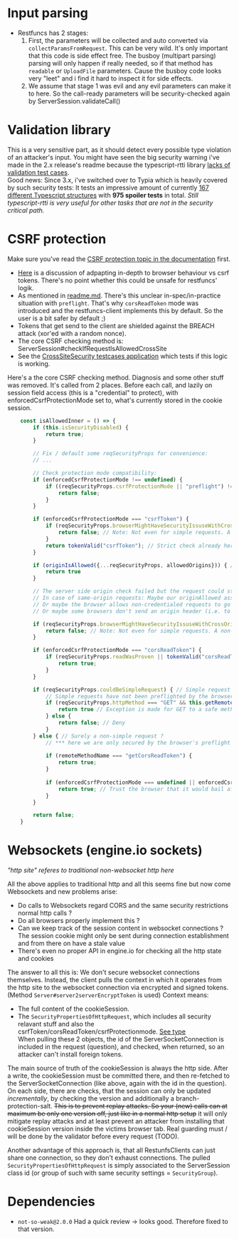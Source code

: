 # Input parsing
- Restfuncs has 2 stages:
  1. First, the parameters will be collected and auto converted via `collectParamsFromRequest`. This can be very wild. It's only important that this code is side effect free. 
     The busboy (multipart parsing) parsing will only happen if really needed, so if that method has `readable` or `UploadFile` parameters. Cause the busboy code looks very "leet" and i find it hard to inspect it for side effects. 
  2. We assume that stage 1 was evil and any evil parameters can make it to here. So the call-ready parameters will be security-checked again by ServerSession.validateCall()

# Validation library
This is a very sensitive part, as it should detect every possible type violation of an attacker's input.
You might have seen the big security warning i've made in the 2.x release's readme because the typescript-rtti library [lacks of validation test cases](https://github.com/typescript-rtti/typescript-rtti/issues/112).  
Good news: Since 3.x, i've switched over to Typia which is heavily covered by such security tests: It tests an impressive amount of currently [167 different Typescript structures](https://github.com/samchon/typia/tree/master/test/src/structures) with **975 spoiler tests** in total.
_Still typescript-rtti is very useful for other tasks that are not in the security critical path._
    
# CSRF protection
Make sure you've read the [CSRF protection topic in the documentation](../readme.md#csrf-protection) first.
- [Here](https://stackoverflow.com/questions/24680302/csrf-protection-with-cors-origin-header-vs-csrf-token?noredirect=1&lq=1) is a discussion of adpapting in-depth to browser behaviour vs csrf tokens. There's no point whether this could be unsafe for restfuncs' logik. 
- As mentioned in [readme.md](../readme.md#csrf-protection). There's this unclear in-spec/in-practice situation with `preflight`. That's why `corsReadToken` mode was introduced and the restfuncs-client implements this by default. So the user is a bit safer by default ;)
- Tokens that get send to the client are shielded against the BREACH attack (xor'ed with a random nonce).
- The core CSRF checking method is: ServerSession#checkIfRequestIsAllowedCrossSite
- See the [CrossSiteSecurity testcases application](../tests/crossSiteSecurity) which tests if this logic is working.

Here's a the core CSRF checking method. Diagnosis and some other stuff was removed. It's called from 2 places. Before each call, and lazily on session field access (this is a "credential" to protect),
with enforcedCsrfProtectionMode set to, what's currently stored in the cookie session.
````typescript
    const isAllowedInner = () => {
        if (this.isSecurityDisabled) {
            return true;
        }

        // Fix / default some reqSecurityProps for convenience:
        // ...

        // Check protection mode compatibility:
        if (enforcedCsrfProtectionMode !== undefined) {
            if ((reqSecurityProps.csrfProtectionMode || "preflight") !== enforcedCsrfProtectionMode) { // Client and server(/cookieSession) want different protection modes  ?
                return false;
            }
        }

        if (enforcedCsrfProtectionMode === "csrfToken") {
            if (reqSecurityProps.browserMightHaveSecurityIssuseWithCrossOriginRequests) {                
                return false; // Note: Not even for simple requests. A non-cors browser probably also does not block reads from them
            }
            return tokenValid("csrfToken"); // Strict check already here.
        }

        if (originIsAllowed({...reqSecurityProps, allowedOrigins})) { // Check, if origin is allowed, by looking at the host, origin and referer fields.
            return true
        }

        // The server side origin check failed but the request could still be legal:
        // In case of same-origin requests: Maybe our originAllowed assumption was false negative (because behind a reverse proxy) and the browser knows better.
        // Or maybe the browser allows non-credentialed requests to go through (which can't do any security harm)
        // Or maybe some browsers don't send an origin header (i.e. to protect privacy)

        if (reqSecurityProps.browserMightHaveSecurityIssuseWithCrossOriginRequests) {
            return false; // Note: Not even for simple requests. A non-cors browser probably also does not block reads from them
        }

        if (enforcedCsrfProtectionMode === "corsReadToken") {
            if (reqSecurityProps.readWasProven || tokenValid("corsReadToken")) {  // Read was proven ?
                return true;
            }
        } 

        if (reqSecurityProps.couldBeSimpleRequest) { // Simple request (or a false positive non-simple request)
            // Simple requests have not been preflighted by the browser and could be cross-site with credentials (even ignoring same-site cookie)
            if (reqSecurityProps.httpMethod === "GET" && this.getRemoteMethodOptions(remoteMethodName).isSafe) {
                return true // Exception is made for GET to a safe method. These don't write and the results can't be read (and for the false positives: if the browser thinks that it is not-simple, it will regard the CORS header and prevent reading)
            } else {
                return false; // Deny
            }
        } else { // Surely a non-simple request ?
            // *** here we are only secured by the browser's preflight ! ***
            
            if (remoteMethodName === "getCorsReadToken") {
                return true;
            }
            
            if (enforcedCsrfProtectionMode === undefined || enforcedCsrfProtectionMode === "preflight") {
                return true; // Trust the browser that it would bail after a negative preflight
            }
        }

        return false;
    }
````


# Websockets (engine.io sockets)
_"http site" referes to traditional non-websocket http here_

All the above applies to traditional http and all this seems fine but now come Websockets and new problems arise:
- Do calls to Websockets regard CORS and the same security restrictions normal http calls ?
- Do all browsers properly implement this ?
- Can we keep track of the session content in websocket connections ? The session cookie might only be sent during connection establishment and from there on have a stale value
- There's even no proper API in engine.io for checking all the http state and cookies

The answer to all this is: We don't secure websocket connections themselves.
Instead, the client pulls the context in which it operates from the http site to the websocket connection via encrypted and signed tokens. (Method `Server#server2serverEncryptToken` is used)
Context means: 
 - The full content of the cookieSession.
 - The `SecurityPropertiesOfHttpRequest`, which includes all security relavant stuff and also the csrfToken/corsReadToken/csrfProtectionmode. [See type](../common/index.ts)  
When pulling these 2 objects, the id of the ServerSocketConnection is included in the request (question), and checked, when returned, so an attacker can't install foreign tokens.
   
The main source of truth of the cookieSession is always the http side. After a write, the cookieSession must be committed there, and then re-fetched to the ServerSocketConnection (like above, again with the id in the question). On each side, there are checks, that the session can only be updated *incrementally*, by checking the version and additionally a branch-protection-salt. ~~This is to prevent replay attacks. So your (new) calls can at maximum be only one version off, just like in a normal http setup~~ it will only mitigate replay attacks and at least prevent an attacker from installing that cookieSession version inside the victims browser tab. Real guarding must / will be done by the validator before every request (TODO).

Another advantage of this approach is, that all RestunfsClients can just share one connection, so they don't exhaust connections. The pulled `SecurityPropertiesOfHttpRequest` is simply associated to the ServerSession class id (or group of such with same security settings = `SecurityGroup`).

# Dependencies
- `not-so-weak@2.0.0` Had a quick review -> looks good. Therefore fixed to that version. 